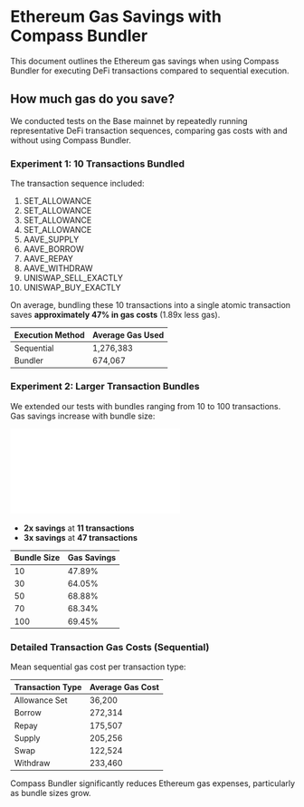 # Ethereum Gas Savings with Compass Bundler

This document outlines the Ethereum gas savings when using Compass Bundler for executing DeFi transactions compared to sequential execution.

## How much gas do you save?

We conducted tests on the Base mainnet by repeatedly running representative DeFi transaction sequences, comparing gas costs with and without using Compass Bundler.

### Experiment 1: 10 Transactions Bundled

The transaction sequence included:

1. SET\_ALLOWANCE
2. SET\_ALLOWANCE
3. SET\_ALLOWANCE
4. SET\_ALLOWANCE
5. AAVE\_SUPPLY
6. AAVE\_BORROW
7. AAVE\_REPAY
8. AAVE\_WITHDRAW
9. UNISWAP\_SELL\_EXACTLY
10. UNISWAP\_BUY\_EXACTLY

On average, bundling these 10 transactions into a single atomic transaction saves **approximately 47% in gas costs** (1.89x less gas).

| Execution Method | Average Gas Used |
| ---------------- | ---------------- |
| Sequential       | 1,276,383        |
| Bundler          | 674,067          |

### Experiment 2: Larger Transaction Bundles

We extended our tests with bundles ranging from 10 to 100 transactions. Gas savings increase with bundle size:

![Description](readme_images/multicall_savings_curve.pdf)

* **2x savings** at **11 transactions**
* **3x savings** at **47 transactions**

| Bundle Size | Gas Savings |
| ----------- | ----------- |
| 10          | 47.89%      |
| 30          | 64.05%      |
| 50          | 68.88%      |
| 70          | 68.34%      |
| 100         | 69.45%      |



### Detailed Transaction Gas Costs (Sequential)

Mean sequential gas cost per transaction type:

| Transaction Type | Average Gas Cost |
| ---------------- | ---------------- |
| Allowance Set    | 36,200           |
| Borrow           | 272,314          |
| Repay            | 175,507          |
| Supply           | 205,256          |
| Swap             | 122,524          |
| Withdraw         | 233,460          |

Compass Bundler significantly reduces Ethereum gas expenses, particularly as bundle sizes grow.

